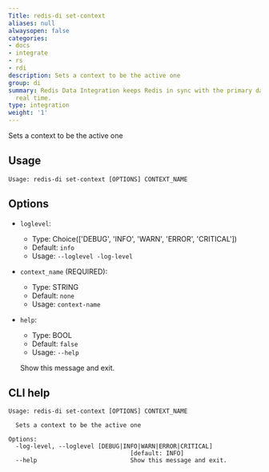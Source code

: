 ```yaml
---
Title: redis-di set-context
aliases: null
alwaysopen: false
categories:
- docs
- integrate
- rs
- rdi
description: Sets a context to be the active one
group: di
summary: Redis Data Integration keeps Redis in sync with the primary database in near
  real time.
type: integration
weight: '1'
---
```


Sets a context to be the active one

## Usage

```
Usage: redis-di set-context [OPTIONS] CONTEXT_NAME
```

## Options

- `loglevel`:

  - Type: Choice(['DEBUG', 'INFO', 'WARN', 'ERROR', 'CRITICAL'])
  - Default: `info`
  - Usage: `--loglevel
-log-level`

- `context_name` (REQUIRED):

  - Type: STRING
  - Default: `none`
  - Usage: `context-name`

- `help`:

  - Type: BOOL
  - Default: `false`
  - Usage: `--help`

  Show this message and exit.

## CLI help

```
Usage: redis-di set-context [OPTIONS] CONTEXT_NAME

  Sets a context to be the active one

Options:
  -log-level, --loglevel [DEBUG|INFO|WARN|ERROR|CRITICAL]
                                  [default: INFO]
  --help                          Show this message and exit.
```
